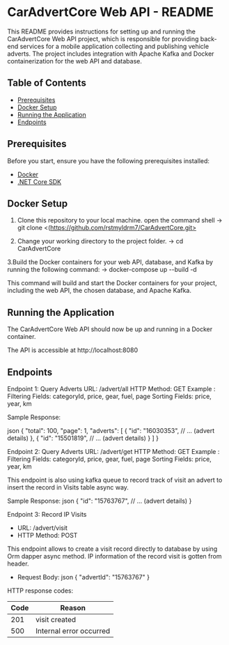 # CarAdvertCore Web API - README

This README provides instructions for setting up and running the CarAdvertCore Web API project, which is responsible for providing back-end services for a mobile application collecting and publishing vehicle adverts. The project includes integration with Apache Kafka and Docker containerization for the web API and database.

## Table of Contents

- [Prerequisites](#prerequisites)
- [Docker Setup](#docker-setup)
- [Running the Application](#running-the-application)
- [Endpoints](#endpoints)

## Prerequisites

Before you start, ensure you have the following prerequisites installed:

- [Docker](https://www.docker.com/)
- [.NET Core SDK](https://dotnet.microsoft.com/download)

## Docker Setup

1. Clone this repository to your local machine.
open the command shell -> git clone <(https://github.com/rstmyldrm7/CarAdvertCore.git>

2. Change your working directory to the project folder.
-> cd CarAdvertCore

3.Build the Docker containers for your web API, database, and Kafka by running the following command:
-> docker-compose up --build -d

This command will build and start the Docker containers for your project, including the web API, the chosen database, and Apache Kafka.

## Running the Application

The CarAdvertCore Web API should now be up and running in a Docker container.

The API is accessible at http://localhost:8080 

## Endpoints

Endpoint 1: Query Adverts
URL: /advert/all
HTTP Method: GET
Example : 
Filtering Fields:  categoryId, price, gear, fuel, page
Sorting Fields: price, year, km

Sample Response:

json
{
  "total": 100,
  "page": 1,
  "adverts": [
    {
      "id": "16030353",
      // ... (advert details)
    },
    {
      "id": "15501819",
      // ... (advert details)
    }
  ]
}

Endpoint 2: Query Adverts
URL: /advert/get
HTTP Method: GET
Example : 
Filtering Fields:  categoryId, price, gear, fuel, page
Sorting Fields: price, year, km

This endpoint is also using kafka queue to record track of visit an advert to insert the record in Visits table async way.

Sample Response:
json
{
  "id": "15763767",
  // ... (advert details)
}

Endpoint 3: Record IP Visits

- URL: /advert/visit
- HTTP Method: POST

This endpoint allows to create a visit record directly to database by using Orm dapper async method. IP information of the record visit is gotten from header.
  
- Request Body:
json
{
  "advertId": "15763767"
}

HTTP response codes:

| Code | Reason |
| ---- | ------ |
| 201  | visit created |
| 500  | Internal error occurred |